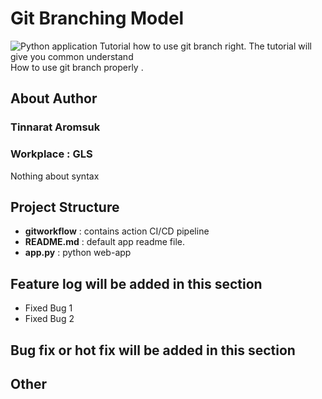 # Git Branching Model
  ![Python application](https://github.com/tinnaratA/git-branching/workflows/Python%20application/badge.svg)
  Tutorial how to use git branch right. The tutorial will give you common understand<br>
  How to use git branch properly .

## About Author
  ### Tinnarat Aromsuk
  ### Workplace : GLS
  Nothing about syntax
  
## Project Structure
  - **gitworkflow** : contains action CI/CD pipeline
  - **README.md** : default app readme file.
  - **app.py** : python web-app
  
  
## Feature log will be added in this section
   - Fixed Bug 1
   - Fixed Bug 2 

## Bug fix or hot fix will be added in this section

## Other

